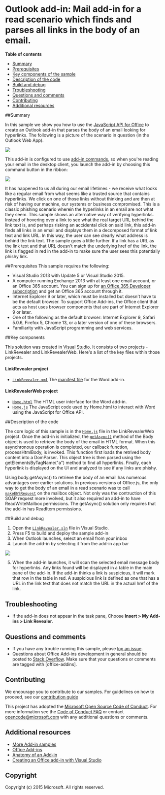 # Outlook add-in: Mail add-in for a read scenario which finds and parses all links in the body of an email. 

**Table of contents**

* [Summary](#summary)
* [Prerequisites](#prerequisites)
* [Key components of the sample](#components)
* [Description of the code](#codedescription)
* [Build and debug](#build)
* [Troubleshooting](#troubleshooting)
* [Questions and comments](#questions)
* [Contributing](#contribute)
* [Additional resources](#additional-resources)

<a name="summary"></a>
##Summary

In this sample we show you how to use the [JavaScript API for Office](https://msdn.microsoft.com/library/b27e70c3-d87d-4d27-85e0-103996273298(v=office.15)) to create an Outlook add-in that parses the body of an email looking for hyperlinks. The following is a  picture of the scenario in question (in the Outlook Web App).

 ![](/readme-images/screen2.PNG)
 
This add-in is configured to use [add-in commands](https://msdn.microsoft.com/EN-US/library/office/mt267547.aspx), so when you're reading your email in the desktop client, you launch the add-in by choosing this command button in the ribbon:

![](/readme-images/commandbutton.png)

 It has happened to us all during our email lifetimes - we receive what looks like a regular email from what seems like a  trusted source that contains hyperlinks. We click on one of those links without thinking and are then at risk of having our machine, our systems or business compromised. This is a classic phishing scenario wherein the hyperlinks in an email are not what they seem. This sample shows an alternative way of verifying hyperlinks. Instead of hovering over a link to see what the real target URL behind the link text is, and perhaps risking an accidental click on said link, this add-in finds all links in an email and displays them in a decomposed format of link text and link URL. In this way, the user can see clearly what address is behind the link text. The sample goes a little further. If a link has a URL as the link text and that URL doesn't match the underlying href of the link, the link is flagged in red in the add-in to make sure the user sees this potentially phishy link. 

<a name="prerequisites"></a>
##Prerequisites
This sample requires the following:  

  - Visual Studio 2013 with Update 5 or Visual Studio 2015.  
  - A computer running Exchange 2013 with at least one email account, or an Office 365 account. You can sign up for [an Office 365 Developer subscription](http://aka.ms/ro9c62) and get an Office 365 account through it.
  - Internet Explorer 9 or later, which must be installed but doesn't have to be the default browser. To support Office Add-ins, the Office client that acts as host uses browser components that are part of Internet Explorer 9 or later.
  - One of the following as the default browser: Internet Explorer 9, Safari 5.0.6, Firefox 5, Chrome 13, or a later version of one of these browsers.
  - Familiarity with JavaScript programming and web services.

<a name="components"></a>
##Key components

This solution was created in [Visual Studio](https://msdn.microsoft.com/library/office/fp179827.aspx#Tools_CreatingWithVS). It consists of two projects - LinkRevealer and LinkRevealerWeb. Here's a list of the key files within those projects. 
#### LinkRevealer project

* [```LinkRevealer.xml```](https://github.com/OfficeDev/Outlook-Add-in-LinkRevealer/blob/master/LinkRevealer/LinkRevealerManifest/LinkRevealer.xml) The [manifest file](https://msdn.microsoft.com/library/office/jj220082.aspx#StartBuildingApps_AnatomyofApp) for the Word add-in.

#### LinkRevealerWeb project

* [```Home.html```](https://github.com/OfficeDev/Outlook-Add-in-LinkRevealer/blob/master/LinkRevealerWeb/AppRead/Home/Home.html) The HTML user interface for the Word add-in.
* [```Home.js```](https://github.com/OfficeDev/Outlook-Add-in-LinkRevealer/blob/master/LinkRevealerWeb/AppRead/Home/Home.js) The JavaScript code used by Home.html to interact with Word using the JavaScript for Office API. 


<a name="codedescription"></a>
##Description of the code

The core logic of this sample is in the [```Home.js```](https://github.com/OfficeDev/Outlook-Add-in-LinkRevealer/blob/master/LinkRevealerWeb/AppRead/Home/Home.js) file in the LinkRevealerWeb project. Once the add-in is initialized, the [```getAsync()```](https://msdn.microsoft.com/library/office/mt269089.aspx) method of the Body object is used to retrieve the body of the email in HTML format. When this asynchronous operation is completed, our callback function, processHtmlBody, is invoked. This function first loads the retrived body content into a DomParser. This object tree is then parsed using the getElementsByTagName("a") method to find all hyperlinks. Finally, each hyperlink is displayed on the UI and analyzed to see if any links are phishy. 

Using body.getAsync() to retrieve the body of an email has numerous advantages over earlier solutions. In previous versions of Office.js, the only way to get the body of an email in a read scenario was to call [```makeEWSRequest```](https://msdn.microsoft.com/library/office/fp161019.aspx) on the mailbox object. Not only was the contruction of this SOAP request more involved, but it also required an add-in to have ReadWriteMailbox permissions. The getAsync() solution only requires that the add-in has ReadItem permissions.  

<a name="build"></a>
##Build and debug
1. Open the [```LinkRevealer.sln```](LinkRevealer.sln) file in Visual Studio.
2. Press F5 to build and deploy the sample add-in 
3. When Outlook launches, select an email from your inbox
4. Launch the add-in by selecting it from the add-in app bar

![](readme-images/screen1.PNG)


5. When the add-in launches, it will scan the selected email message body for hyperlinks. Any links found will be displayed in a table in the main pane of the add-in. If the add-in thinks a link is suspicious, it will mark that row in the table in red. A suspicious link is defined as one that has a URL in the link text that does not match the URL in the actual href of the link. 


<a name="troubleshooting"></a>
## Troubleshooting

- If the add-in does not appear in the task pane, Choose **Insert > My Add-ins >  Link Revealer**.

<a name="questions"></a>
## Questions and comments

- If you have any trouble running this sample, please [log an issue](https://github.com/OfficeDev/Outlook-Add-in-LinkRevealer/issues).
- Questions about Office Add-ins development in general should be posted to [Stack Overflow](http://stackoverflow.com/questions/tagged/office-addins). Make sure that your questions or comments are tagged with [office-addins].

<a name="contribute"></a>
## Contributing ##
We encourage you to contribute to our samples. For guidelines on how to proceed, see our [contribution guide](./Contributing.md)

This project has adopted the [Microsoft Open Source Code of Conduct](https://opensource.microsoft.com/codeofconduct/). For more information see the [Code of Conduct FAQ](https://opensource.microsoft.com/codeofconduct/faq/) or contact [opencode@microsoft.com](mailto:opencode@microsoft.com) with any additional questions or comments.


<a name="additional-resources"></a>
## Additional resources ##

- [More Add-in samples](https://github.com/OfficeDev?utf8=%E2%9C%93&query=-Add-in)
- [Office Add-ins](http://msdn.microsoft.com/library/office/jj220060.aspx)
- [Anatomy of an Add-in](https://msdn.microsoft.com/library/office/jj220082.aspx#StartBuildingApps_AnatomyofApp)
- [Creating an Office add-in with Visual Studio](https://msdn.microsoft.com/library/office/fp179827.aspx#Tools_CreatingWithVS)


## Copyright
Copyright (c) 2015 Microsoft. All rights reserved.

